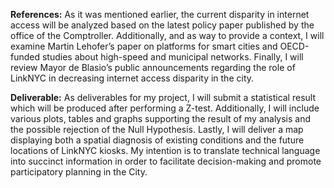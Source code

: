 **References:**
As it was mentioned earlier, the current disparity in internet access will be analyzed based on the latest policy paper published by the office of the Comptroller. Additionally, and as way to provide a context, I will examine Martin Lehofer’s paper on platforms for smart cities and OECD-funded studies about high-speed and municipal networks. Finally, I will review Mayor de Blasio’s public announcements regarding the role of LinkNYC in decreasing internet access disparity in the city. 

**Deliverable:**
As deliverables for my project, I will submit a statistical result which will be produced after performing a Z-test. Additionally, I will include various plots, tables and graphs supporting the result of my analysis and the possible rejection of the Null Hypothesis. Lastly, I will deliver a map displaying both a spatial diagnosis of existing conditions and the future locations of LinkNYC kiosks. My intention is to translate technical language into succinct information in order to facilitate decision-making and promote participatory planning in the City. 

